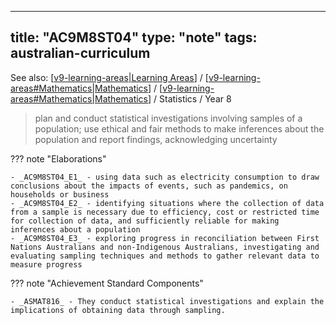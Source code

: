 
---
title: "AC9M8ST04"
type: "note"
tags: australian-curriculum
---

See also: [[v9-learning-areas|Learning Areas]] / [[v9-learning-areas#Mathematics|Mathematics]] / [[v9-learning-areas#Mathematics|Mathematics]] / Statistics / Year 8

> plan and conduct statistical investigations involving samples of a population; use ethical and fair methods to make inferences about the population and report findings, acknowledging uncertainty

??? note "Elaborations"

	- _AC9M8ST04_E1_ - using data such as electricity consumption to draw conclusions about the impacts of events, such as pandemics, on households or business
	- _AC9M8ST04_E2_ - identifying situations where the collection of data from a sample is necessary due to efficiency, cost or restricted time for collection of data, and sufficiently reliable for making inferences about a population
	- _AC9M8ST04_E3_ - exploring progress in reconciliation between First Nations Australians and non-Indigenous Australians, investigating and evaluating sampling techniques and methods to gather relevant data to measure progress
??? note "Achievement Standard Components"

	- _ASMAT816_ - They conduct statistical investigations and explain the implications of obtaining data through sampling.

[//begin]: # "Autogenerated link references for markdown compatibility"
[v9-learning-areas|Learning Areas]: ../v9-learning-areas "Learning Areas"
[v9-learning-areas#Mathematics|Mathematics]: ../v9-learning-areas "Learning Areas"
[//end]: # "Autogenerated link references"
